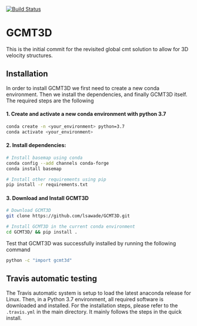 [![Build Status](https://travis-ci.com/lsawade/GCMT3D.svg?branch=devel)](https://travis-ci.com/lsawade/GCMT3D)

# GCMT3D

This is the initial commit for the revisited global cmt solution to allow for 3D 
velocity structures.


## Installation

In order to install GCMT3D we first need to create a new conda environment. Then we install the dependencies, and finally GCMT3D itself. The required steps are the following

#### 1. Create and activate a new conda environment with python 3.7

```bash
conda create -n <your_environment> python=3.7
conda activate <your_environment>
```

#### 2. Install dependencies:

```bash
# Install basemap using conda
conda config --add channels conda-forge
conda install basemap

# Install other requirements using pip
pip install -r requirements.txt
```

#### 3. Download and Install GCMT3D

```bash
# Download GCMT3D
git clone https://github.com/lsawade/GCMT3D.git

# Install GCMT3D in the current conda environment
cd GCMT3D/ && pip install .
```

Test that GCMT3D was successfully installed by running the following command

```bash
python -c "import gcmt3d"
```

## Travis automatic testing

The Travis automatic system is setup to load the latest anaconda release for 
Linux. Then, in a Python 3.7 environment, all required software is downloaded 
and installed. For the installation steps, please refer to the `.travis.yml` in 
the main directory. It mainly follows the steps in the quick install.

